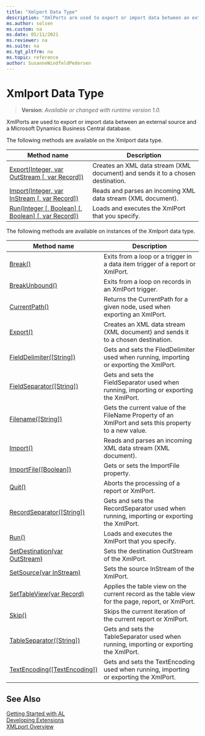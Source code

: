 ```yaml
---
title: "Xmlport Data Type"
description: "XmlPorts are used to export or import data between an external source and a Microsoft Dynamics Business Central database."
ms.author: solsen
ms.custom: na
ms.date: 05/11/2021
ms.reviewer: na
ms.suite: na
ms.tgt_pltfrm: na
ms.topic: reference
author: SusanneWindfeldPedersen
---
```

[//]: # (START>DO_NOT_EDIT)
[//]: # (IMPORTANT:Do not edit any of the content between here and the END>DO_NOT_EDIT.)
[//]: # (Any modifications should be made in the .xml files in the ModernDev repo.)
# Xmlport Data Type
> **Version**: _Available or changed with runtime version 1.0._

XmlPorts are used to export or import data between an external source and a Microsoft Dynamics Business Central database.


The following methods are available on the Xmlport data type.


|Method name|Description|
|-----------|-----------|
|[Export(Integer, var OutStream [, var Record])](xmlport-export-method.md)|Creates an XML data stream (XML document) and sends it to a chosen destination.|
|[Import(Integer, var InStream [, var Record])](xmlport-import-method.md)|Reads and parses an incoming XML data stream (XML document).|
|[Run(Integer [, Boolean] [, Boolean] [, var Record])](xmlport-run-method.md)|Loads and executes the XmlPort that you specify.|

The following methods are available on instances of the Xmlport data type.

|Method name|Description|
|-----------|-----------|
|[Break()](xmlportinstance-break-method.md)|Exits from a loop or a trigger in a data item trigger of a report or XmlPort.|
|[BreakUnbound()](xmlportinstance-breakunbound-method.md)|Exits from a loop on records in an XmlPort trigger.|
|[CurrentPath()](xmlportinstance-currentpath-method.md)|Returns the CurrentPath for a given node, used when exporting an XmlPort.|
|[Export()](xmlportinstance-export-method.md)|Creates an XML data stream (XML document) and sends it to a chosen destination.|
|[FieldDelimiter([String])](xmlportinstance-fielddelimiter-method.md)|Gets and sets the FiledDelimiter used when running, importing or exporting the XmlPort.|
|[FieldSeparator([String])](xmlportinstance-fieldseparator-method.md)|Gets and sets the FieldSeparator used when running, importing or exporting the XmlPort.|
|[Filename([String])](xmlportinstance-filename-method.md)|Gets the current value of the FileName Property of an XmlPort and sets this property to a new value.|
|[Import()](xmlportinstance-import-method.md)|Reads and parses an incoming XML data stream (XML document).|
|[ImportFile([Boolean])](xmlportinstance-importfile-method.md)|Gets or sets the ImportFile property.|
|[Quit()](xmlportinstance-quit-method.md)|Aborts the processing of a report or XmlPort.|
|[RecordSeparator([String])](xmlportinstance-recordseparator-method.md)|Gets and sets the RecordSeparator used when running, importing or exporting the XmlPort.|
|[Run()](xmlportinstance-run-method.md)|Loads and executes the XmlPort that you specify.|
|[SetDestination(var OutStream)](xmlportinstance-setdestination-method.md)|Sets the destination OutStream of the XmlPort.|
|[SetSource(var InStream)](xmlportinstance-setsource-method.md)|Sets the source InStream of the XmlPort.|
|[SetTableView(var Record)](xmlportinstance-settableview-method.md)|Applies the table view on the current record as the table view for the page, report, or XmlPort.|
|[Skip()](xmlportinstance-skip-method.md)|Skips the current iteration of the current report or XmlPort.|
|[TableSeparator([String])](xmlportinstance-tableseparator-method.md)|Gets and sets the TableSeparator used when running, importing or exporting the XmlPort.|
|[TextEncoding([TextEncoding])](xmlportinstance-textencoding-method.md)|Gets and sets the TextEncoding used when running, importing or exporting the XmlPort.|

[//]: # (IMPORTANT: END>DO_NOT_EDIT)
## See Also  
[Getting Started with AL](../../devenv-get-started.md)  
[Developing Extensions](../../devenv-dev-overview.md)  
[XMLport Overview](../../devenv-xmlport-overview.md)
